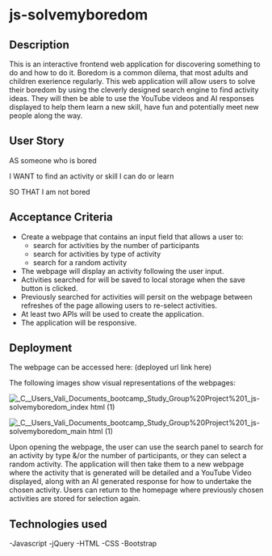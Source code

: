 # js-solvemyboredom

## Description

This is an interactive frontend web application for discovering something to do and how to do it. Boredom is a common dilema, that most adults and children exerience regularly. This web application will allow users to solve their boredom by using the cleverly designed search engine to find activity ideas. They will then be able to use the YouTube videos and AI responses displayed to help them learn a new skill, have fun and potentially meet new people along the way.  

## User Story 

AS someone who is bored

I WANT to find an activity or skill I can do or learn

SO THAT I am not bored


## Acceptance Criteria

- Create a webpage that contains an input field that allows a user to:
  - search for activities by the number of participants
  - search for activities by type of activity
  - search for a random activity
- The webpage will display an activity following the user input.
- Activities searched for will be saved to local storage when the save button is clicked.
- Previously searched for activities will persit on the webpage between refreshes of the page allowing users to   re-select activities.
- At least two APIs will be used to create the application. 
- The application will be responsive. 

## Deployment 

The webpage can be accessed here: (deployed url link here)

The following images show visual representations of the webpages:

![_C__Users_Vali_Documents_bootcamp_Study_Group%20Project%201_js-solvemyboredom_index html (1)](https://user-images.githubusercontent.com/118351853/219731988-daf6bc23-0d04-4b51-9905-70f6acdc1fd7.png)

![_C__Users_Vali_Documents_bootcamp_Study_Group%20Project%201_js-solvemyboredom_main html (1)](https://user-images.githubusercontent.com/118351853/219732041-d0e86417-3f1c-4719-8c30-1535f0d602ea.png)

Upon opening the webpage, the user can use the search panel to search for an activity by type &/or the number of participants, or they can select a random activity. The application will then take them to a new webpage where the activity that is generated will be detailed and a YouTube Video displayed, along with an AI generated response for how to undertake the chosen activity. Users can return to the homepage where previously chosen activities are stored for selection again.

## Technologies used

-Javascript
-jQuery
-HTML
-CSS
-Bootstrap


